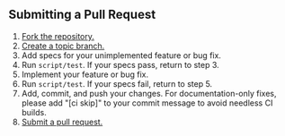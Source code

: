 ## Submitting a Pull Request

1. [Fork the repository.][fork]
2. [Create a topic branch.][branch]
3. Add specs for your unimplemented feature or bug fix.
4. Run `script/test`. If your specs pass, return to step 3.
5. Implement your feature or bug fix.
6. Run `script/test`. If your specs fail, return to step 5.
7. Add, commit, and push your changes. For documentation-only fixes, please
    add "[ci skip]" to your commit message to avoid needless CI builds.
8. [Submit a pull request.][pr]

[fork]: https://help.github.com/articles/fork-a-repo
[branch]: http://learn.github.com/p/branching.html
[pr]: https://help.github.com/articles/using-pull-requests
